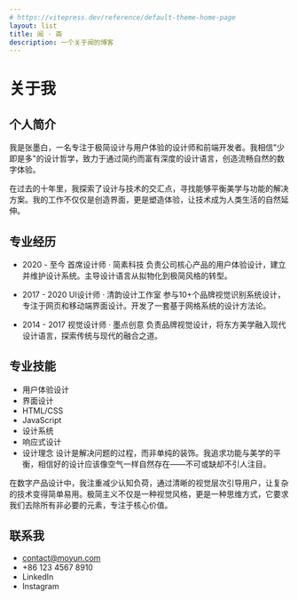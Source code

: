 ```yaml
---
# https://vitepress.dev/reference/default-theme-home-page
layout: list
title: 闻 · 斋
description: 一个关于闻的博客
---
```


# 关于我

## 个人简介

我是张墨白，一名专注于极简设计与用户体验的设计师和前端开发者。我相信"少即是多"的设计哲学，致力于通过简约而富有深度的设计语言，创造流畅自然的数字体验。

在过去的十年里，我探索了设计与技术的交汇点，寻找能够平衡美学与功能的解决方案。我的工作不仅仅是创造界面，更是塑造体验，让技术成为人类生活的自然延伸。

## 专业经历

- 2020 - 至今
  首席设计师 · 简素科技
  负责公司核心产品的用户体验设计，建立并维护设计系统。主导设计语言从拟物化到极简风格的转型。

- 2017 - 2020
  UI设计师 · 清韵设计工作室
  参与10+个品牌视觉识别系统设计，专注于网页和移动端界面设计。开发了一套基于网格系统的设计方法论。

- 2014 - 2017
  视觉设计师 · 墨点创意
  负责品牌视觉设计，将东方美学融入现代设计语言，探索传统与现代的融合之道。

## 专业技能

- 用户体验设计
- 界面设计
- HTML/CSS
- JavaScript
- 设计系统
- 响应式设计
- 设计理念
  设计是解决问题的过程，而非单纯的装饰。我追求功能与美学的平衡，相信好的设计应该像空气一样自然存在——不可或缺却不引人注目。

在数字产品设计中，我注重减少认知负荷，通过清晰的视觉层次引导用户，让复杂的技术变得简单易用。极简主义不仅是一种视觉风格，更是一种思维方式，它要求我们去除所有非必要的元素，专注于核心价值。

## 联系我

- contact@moyun.com
- +86 123 4567 8910
- LinkedIn
- Instagram
